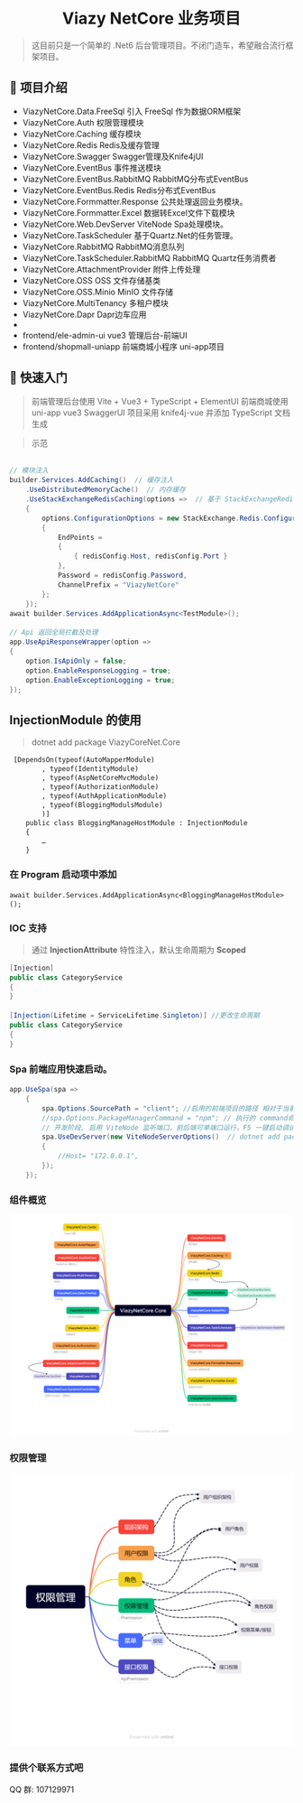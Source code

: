 <h1 align="center"> Viazy NetCore 业务项目</h1>

> 这目前只是一个简单的 .Net6 后台管理项目。不闭门造车，希望融合流行框架项目。

## 🚩 项目介绍 
- ViazyNetCore.Data.FreeSql 引入 FreeSql 作为数据ORM框架
- ViazyNetCore.Auth 权限管理模块
- ViazyNetCore.Caching 缓存模块
- ViazyNetCore.Redis Redis及缓存管理
- ViazyNetCore.Swagger Swagger管理及Knife4jUI
- ViazyNetCore.EventBus 事件推送模块
- ViazyNetCore.EventBus.RabbitMQ RabbitMQ分布式EventBus
- ViazyNetCore.EventBus.Redis Redis分布式EventBus
- ViazyNetCore.Formmatter.Response 公共处理返回业务模块。
- ViazyNetCore.Formmatter.Excel 数据转Excel文件下载模块
- ViazyNetCore.Web.DevServer ViteNode Spa处理模块。
- ViazyNetCore.TaskScheduler 基于Quartz.Net的任务管理。
- ViazyNetCore.RabbitMQ RabbitMQ消息队列
- ViazyNetCore.TaskScheduler.RabbitMQ RabbitMQ Quartz任务消费者
- ViazyNetCore.AttachmentProvider 附件上传处理
- ViazyNetCore.OSS  OSS 文件存储基类
- ViazyNetCore.OSS.Minio MinIO 文件存储
- ViazyNetCore.MultiTenancy 多租户模块
- ViazyNetCore.Dapr Dapr边车应用
-
- frontend/ele-admin-ui vue3 管理后台-前端UI
- frontend/shopmall-uniapp 前端商城小程序 uni-app项目
## 🚀 快速入门

> 前端管理后台使用 Vite + Vue3 + TypeScript + ElementUI
> 前端商城使用 uni-app vue3
> SwaggerUI 项目采用 knife4j-vue 并添加 TypeScript 文档生成

> 示范

``` csharp

// 模块注入
builder.Services.AddCaching()  // 缓存注入
    .UseDistributedMemoryCache()  // 内存缓存
    .UseStackExchangeRedisCaching(options =>  // 基于 StackExchangeRedis 的缓存
    {
        options.ConfigurationOptions = new StackExchange.Redis.ConfigurationOptions
        {
            EndPoints =
            {
                { redisConfig.Host, redisConfig.Port }
            },
            Password = redisConfig.Password,
            ChannelPrefix = "ViazyNetCore"
        };
    });
await builder.Services.AddApplicationAsync<TestModule>();

// Api 返回全局拦截及处理
app.UseApiResponseWrapper(option =>
{
    option.IsApiOnly = false;
    option.EnableResponseLogging = true;
    option.EnableExceptionLogging = true;
});
```

##  InjectionModule 的使用
> dotnet add package ViazyCoreNet.Core

```
 [DependsOn(typeof(AutoMapperModule)
        , typeof(IdentityModule)
        , typeof(AspNetCoreMvcModule)
        , typeof(AuthorizationModule)
        , typeof(AuthApplicationModule)
        , typeof(BloggingModulsModule)
        )]
    public class BloggingManageHostModule : InjectionModule
    {
        …
    }
```

### 在 **Program** 启动项中添加
```
await builder.Services.AddApplicationAsync<BloggingManageHostModule>();
```

### **IOC** 支持
> 通过 **InjectionAttribute** 特性注入，默认生命周期为 **Scoped**

```csharp
[Injection]
public class CategoryService
{
}

[Injection(Lifetime = ServiceLifetime.Singleton)] //更改生命周期
public class CategoryService
{
}
```

### Spa 前端应用快速启动。
```csharp
app.UseSpa(spa =>
    {
        spa.Options.SourcePath = "client"; //启用的前端项目的路径 相对于当前项目路径
        //spa.Options.PackageManagerCommand = "npm"; // 执行的 command命令
        // 开发阶段, 启用 ViteNode 监听端口，前后端可单端口运行，F5 一键启动调试。
        spa.UseDevServer(new ViteNodeServerOptions()  // dotnet add package ViazyNetCore.Web.DevServer
        {
            //Host= "172.0.0.1",
        });
    });
```
### 组件概览
![xmind](./docs/ViazyNetCore.Core.png)

### 权限管理
![xmind](./docs/ViazyNetCore.Premission.png)

### 提供个联系方式吧
QQ 群: 107129971